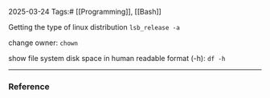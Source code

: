 2025-03-24
Tags:# [[Programming]], [[Bash]]

Getting the type of linux distribution 
`lsb_release -a`

change owner:
`chown`

show file system disk space in human readable format (-h):
`df -h`

---
### Reference